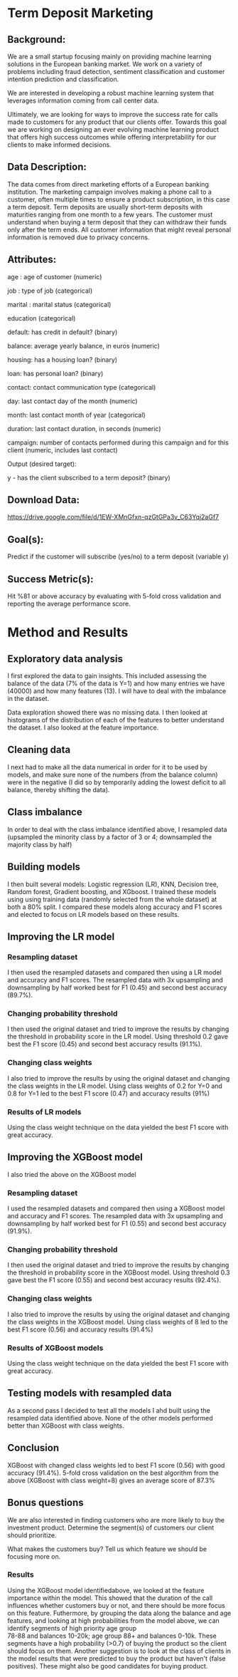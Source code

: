 
# Term Deposit Marketing

## Background:

We are a small startup focusing mainly on providing machine learning solutions in the European banking market. We work on a variety of problems including fraud detection, sentiment classification and customer intention prediction and classification.

We are interested in developing a robust machine learning system that leverages information coming from call center data.

Ultimately, we are looking for ways to improve the success rate for calls made to customers for any product that our clients offer. Towards this goal we are working on designing an ever evolving machine learning product that offers high success outcomes while offering interpretability for our clients to make informed decisions.

## Data Description:

The data comes from direct marketing efforts of a European banking institution. The marketing campaign involves making a phone call to a customer, often multiple times to ensure a product subscription, in this case a term deposit. Term deposits are usually short-term deposits with maturities ranging from one month to a few years. The customer must understand when buying a term deposit that they can withdraw their funds only after the term ends. All customer information that might reveal personal information is removed due to privacy concerns.

## Attributes:

age : age of customer (numeric)

job : type of job (categorical)

marital : marital status (categorical)

education (categorical)

default: has credit in default? (binary)

balance: average yearly balance, in euros (numeric)

housing: has a housing loan? (binary)

loan: has personal loan? (binary)

contact: contact communication type (categorical)

day: last contact day of the month (numeric)

month: last contact month of year (categorical)

duration: last contact duration, in seconds (numeric)

campaign: number of contacts performed during this campaign and for this client (numeric, includes last contact)

Output (desired target):

y - has the client subscribed to a term deposit? (binary)

## Download Data:

https://drive.google.com/file/d/1EW-XMnGfxn-qzGtGPa3v_C63Yqj2aGf7

## Goal(s):

Predict if the customer will subscribe (yes/no) to a term deposit (variable y)

## Success Metric(s):

Hit %81 or above accuracy by evaluating with 5-fold cross validation and reporting the average performance score.



# Method and Results
## Exploratory data analysis
I first explored the data to gain insights. This included assessing the balance of the data (7% of the data is Y=1) and how many entries we have (40000) and how many features (13).
I will have to deal with the imbalance in the dataset.

Data exploration showed there was no missing data.
I then looked at histograms of the distribution of each of the features to better understand the dataset.
I also looked at the feature importance.

## Cleaning data 
I next had to make all the data numerical in order for it to be used by models, and make sure none of the numbers (from the balance column) were in the negative (I did so by temporarily adding the lowest deficit to all balance, thereby shifting the data).

## Class imbalance
In order to deal with the class imbalance identified above, I resampled data (upsampled the minority class by a factor of 3 or 4; downsampled the majority class by half)

## Building models
I then built several models: Logistic regression (LR), KNN, Decision tree, Random forest, Gradient boosting, and XGboost.
I trained these models using using training data (randomly selected from the whole dataset) at both a 80% split.
I compared these models along accuracy and F1 scores and elected to focus on LR models based on these results.

## Improving the LR model
### Resampling dataset
I then used the resampled datasets and compared then using a LR model and accuracy and F1 scores.
The resampled data with 3x upsampling and downsampling by half worked best for F1 (0.45) and second best accuracy (89.7%).

### Changing probability threshold
I then used the original dataset and tried to improve the results by changing the threshold in probability score in the LR model.
Using threshold 0.2 gave best the F1 score (0.45) and second best accuracy results (91.1%).

### Changing class weights
I also tried to improve the results by using the original dataset and changing the class weights in the LR model.
Using class weights of 0.2 for Y=0 and 0.8 for Y=1 led to the best F1 score (0.47) and accuracy results (91%)

### Results of LR models
Using the class weight technique on the data yielded the best F1 score with great accuracy.

## Improving the XGBoost model
I also tried the above on the XGBoost model

### Resampling dataset
I  used the resampled datasets and compared then using a XGBoost model and accuracy and F1 scores.
The resampled data with 3x upsampling and downsampling by half worked best for F1 (0.55) and second best accuracy (91.9%).

### Changing probability threshold
I then used the original dataset and tried to improve the results by changing the threshold in probability score in the XGBoost model.
Using threshold 0.3 gave best the F1 score (0.55) and second best accuracy results (92.4%).

### Changing class weights
I also tried to improve the results by using the original dataset and changing the class weights in the XGBoost model.
Using class weights of 8 led to the best F1 score (0.56) and accuracy results (91.4%)

### Results of XGBoost models
Using the class weight technique on the data yielded the best F1 score with great accuracy.

## Testing models with resampled data
As a second pass I decided to test all the models I ahd built using the resampled data identified above.
None of the other models performed better than XGBoost with class weights.

## Conclusion
XGBoost with changed class weights led to best F1 score (0.56) with good accuracy (91.4%).
5-fold cross validation on the best algorithm from the above (XGBoost with class weight=8) gives an average score of 87.3%


## Bonus questions

We are also interested in finding customers who are more likely to buy the investment product. Determine the segment(s) of customers our client should prioritize.

What makes the customers buy? Tell us which feature we should be focusing more on.

### Results
Using the XGBoost model identifiedabove, we looked at the feature importance within the model.
This showed that the duration of the call influences whether customers buy or not, and there should be more focus on this feature.
Futhermore, by grouping the data along the balance and age features, and looking at high probabilities from the model above, we can identify segments of high priority age group              
78-88 and balances 10-20k; age group
88+ and balances 0-10k.
These segments have a high probability (>0.7) of buying the product so the client should focus on them. Another suggestion is to look at the class of clients in the model results that were predicted to buy the product but haven't (false positives). These might also be good candidates for buying product.
